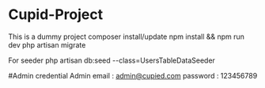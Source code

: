 # Cupid-Project
This is a dummy project
composer install/update
npm install && npm run dev
php artisan migrate

For seeder
php artisan db:seed --class=UsersTableDataSeeder

#Admin credential
Admin email : admin@cupied.com
password : 123456789
